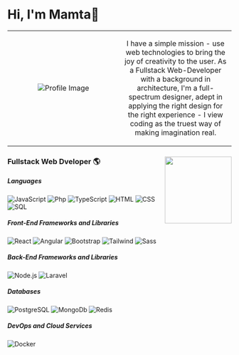 # Hi, I'm Mamta👋 
<table style="width:100%; text-align:center; table-layout:fixed;">
  <tr>
    <td style="width:50%;">
      <img src="https://github.com/MS-load/MS-load/assets/55544744/2324a454-32c6-4d8b-b11c-bf51410ed3f1" alt="Profile Image" >
    </td>
    <td style="width:50%; vertical-align:middle;">
      <p style="font-size:16px;">
        I have a simple mission - use web technologies to bring the joy of creativity to the user. As a Fullstack Web-Developer with a background in architecture, I'm a full-spectrum designer, adept in applying the right design for the right experience - I view coding as the truest way of making imagination real.
      </p>
    </td>
  </tr>
</table>

### Fullstack Web Dveloper 🌎<img align="right" width="150" height="150" src="https://github.com/MS-load/MS-load/assets/55544744/bdc57062-aeb2-4e61-a020-5e829361442c"></a>
##### Languages
![JavaScript](https://img.shields.io/badge/-JavaScript-000?&logo=JavaScript)
![Php](https://img.shields.io/badge/-Php-000?&logo=php)
![TypeScript](https://img.shields.io/badge/-TypeScript-000?&logo=TypeScript)
![HTML](https://img.shields.io/badge/-HTML-000?&logo=html5)
![CSS](https://img.shields.io/badge/-CSS-000?&logo=css3)
![SQL](https://img.shields.io/badge/-SQL-000?&logo=MySQL)

##### Front-End Frameworks and Libraries
![React](https://shields.io/badge/-React-000?logo=react)
![Angular](https://img.shields.io/badge/-Angular-000?&logo=angular)
![Bootstrap](https://shields.io/badge/-Bootstrap-000?logo=bootstrap)
![Tailwind](https://img.shields.io/badge/-Tailwind_CSS-000?&logo=tailwind-css)
![Sass](https://img.shields.io/badge/-Sass-000?&logo=sass)

##### Back-End Frameworks and Libraries
![Node.js](https://img.shields.io/badge/-Node.js-000?&logo=node.js)
![Laravel](https://img.shields.io/badge/-Laravel-000?&logo=laravel)

##### Databases
![PostgreSQL](https://img.shields.io/badge/-Postgresql-000?&logo=Postgresql)
![MongoDb](https://img.shields.io/badge/-MongoDb-000?&logo=mongoDb)
![Redis](https://img.shields.io/badge/-Redis-000?&logo=Redis)

##### DevOps and Cloud Services
![Docker](https://img.shields.io/badge/-Docker-000?&logo=Docker)

